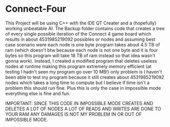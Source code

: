 # Connect-Four
This Project will be using C++ with the IDE QT Creater and a (hopefully) working unbeatable AI. The Backup folder contains code that creates a tree of every single possible iteration of the Connect 4 game board which results in about 4531985219092 possibles or nodes and assuming best case scenario were each node is one byte program takes about 4.5 TB of ram (which doesn't btw because each node is not one byte and it is four bytes so this program will take 18 TB of ram instead so that idea wasn't gonna work). Instead, I created a modified program that deletes useless nodes at runtime making this program extremely memory efficient (at testing I hadn't seen my program go over 10 MB!) only problem is I haven't been able to test my program because it still creates about 4531985219092 nodes which takes a long time to compute but I believe if time isn't a problem this should run fine. Plus this is only the case in impossible mode everything else is fine and fun. 

IMPORTANT: SINCE THIS CODE IN IMPOSSIBLE MODE CREATES AND DELETES A LOT OF NODES A LOT OF READS AND WRITES ARE DONE TO YOUR RAM ANY DAMAGES IS NOT MY PROBLEM IN OR OUT OF IMPOSSIBLE MODE.
